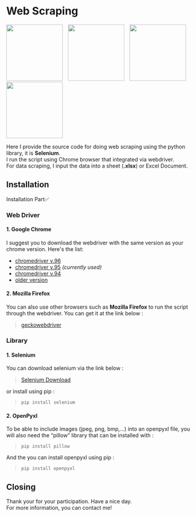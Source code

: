 # Web Scraping

<img src="https://upload.wikimedia.org/wikipedia/commons/d/d5/Selenium_Logo.png" width="150">&emsp;<img src="https://upload.wikimedia.org/wikipedia/commons/a/a5/Google_Chrome_icon_%28September_2014%29.svg" width="150">&emsp;<img src="https://upload.wikimedia.org/wikipedia/commons/0/01/Mozilla_Firefox_2004_Logo.png" width="150">&emsp;<img src="https://upload.wikimedia.org/wikipedia/commons/3/31/Microsoft_Office_Excel_%282013%E2%80%932019%29.svg" width="150">

Here I provide the source code for doing web scraping using the python library, it is **Selenium**. <br/>
I run the script using Chrome browser that integrated via webdriver. <br/>
For data scraping, I input the data into a sheet (**.xlsx**) or Excel Document.

## Installation

Installation Part✅

### Web Driver

#### 1. Google Chrome
I suggest you to download the webdriver with the same version as your chrome version. Here's the list:
- [chromedriver v.96](https://chromedriver.storage.googleapis.com/index.html?path=96.0.4664.35/)
- [chromedriver v.95](https://chromedriver.storage.googleapis.com/index.html?path=95.0.4638.69/) _(currently used)_
- [chromedriver v.94](https://chromedriver.storage.googleapis.com/index.html?path=94.0.4606.113/)
- [older version](https://chromedriver.chromium.org/downloads)

#### 2. Mozilla Firefox
You can also use other browsers such as **Mozilla Firefox** to run the script through the webdriver. You can get it at the link below :
> [geckowebdriver](https://github.com/mozilla/geckodriver/releases)

### Library

#### 1. Selenium
You can download selenium via the link below :
> [Selenium Download](selenium.dev/downloads/) <br/>

or install using pip :

> ```pip install selenium```

#### 2. OpenPyxl
To be able to include images (jpeg, png, bmp,…) into an openpyxl file, you will also need the “pillow” library that can be installed with :
> ```pip install pillow```

And the you can install openpyxl using pip :
> ```pip install openpyxl```

## Closing
Thank your for your participation. Have a nice day. <br/>
For more information, you can contact me!
